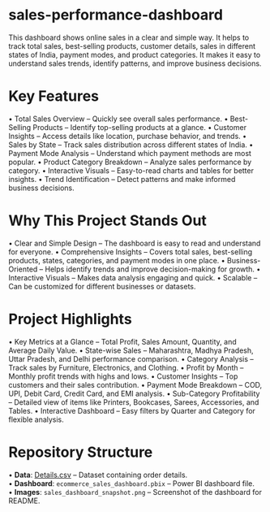 # sales-performance-dashboard
This dashboard shows online sales in a clear and simple way. It helps to track total sales, best-selling products, customer details, sales in different states of India, payment modes, and product categories. It makes it easy to understand sales trends, identify patterns, and improve business decisions.

# Key Features
• Total Sales Overview – Quickly see overall sales performance.
• Best-Selling Products – Identify top-selling products at a glance.
• Customer Insights – Access details like location, purchase behavior, and trends.
• Sales by State – Track sales distribution across different states of India.
• Payment Mode Analysis – Understand which payment methods are most popular.
• Product Category Breakdown – Analyze sales performance by category.
• Interactive Visuals – Easy-to-read charts and tables for better insights.
• Trend Identification – Detect patterns and make informed business decisions.

# Why This Project Stands Out
• Clear and Simple Design – The dashboard is easy to read and understand for everyone.
• Comprehensive Insights – Covers total sales, best-selling products, states, categories, and payment modes in one place.
• Business-Oriented – Helps identify trends and improve decision-making for growth.
• Interactive Visuals – Makes data analysis engaging and quick.
• Scalable – Can be customized for different businesses or datasets.

# Project Highlights
• Key Metrics at a Glance – Total Profit, Sales Amount, Quantity, and Average Daily Value.
• State-wise Sales – Maharashtra, Madhya Pradesh, Uttar Pradesh, and Delhi performance comparison.
• Category Analysis – Track sales by Furniture, Electronics, and Clothing.
• Profit by Month – Monthly profit trends with highs and lows.
• Customer Insights – Top customers and their sales contribution.
• Payment Mode Breakdown – COD, UPI, Debit Card, Credit Card, and EMI analysis.
• Sub-Category Profitability – Detailed view of items like Printers, Bookcases, Sarees, Accessories, and Tables.
• Interactive Dashboard – Easy filters by Quarter and Category for flexible analysis.

# Repository Structure
• **Data**: [Details.csv](https://github.com/Parul-Chavan/sales-performance-dashboard/blob/main/Details.csv) – Dataset containing order details.  
• **Dashboard**: `ecommerce_sales_dashboard.pbix` – Power BI dashboard file.  
• **Images**: `sales_dashboard_snapshot.png` – Screenshot of the dashboard for README.  

